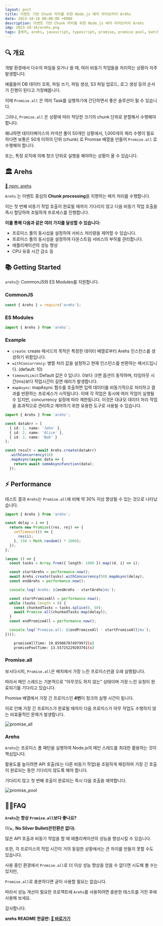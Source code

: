 ```yaml
---
layout: post
title: 이벤트 기반 Chunk 처리를 위한 Node.js 배치 라이브러리 Arehs
date: 2023-10-16 00:00:00 +0900
description: 이벤트 기반 Chunk 처리를 위한 Node.js 배치 라이브러리 Arehs
img: 2023-10-16/arehs.png
tags: [배치, arehs, javascript, typescript, promise, promise pool, batch, job, chunk, nodejs]
---
```


## 🔍 개요

개발 환경에서 다수의 파일을 읽거나 쓸 때, 여러 비동기 작업들을 처리하는 상황이 자주 발생합니다.

예를들어 DB 데이터 조회, 파일 쓰기, 파일 생성, S3 파일 업로드, 로그 생성 등의 순서가 진행이 된다고 가정해봅니다.

이때 `Promise.all` 은 여러 Task를 실행하기에 간단하면서 좋은 솔루션이 될 수 있습니다.

그러나, `Promise.all` 은 상황에 따라 적당한 크기의 chunk 단위로 분할해서 수행해야합니다.

왜냐하면 데이터베이스의 커넥션 풀이 50개인 상황에서, 1,000개의 쿼리 수행이 필요하다면 보통은 50개 이하의 단위 (chunk) 로 Promise 배열을 만들어 `Promise.all` 로 수행해야 합니다.

또는, 특정 로직에 의해 청크 단위로 실행을 해야하는 상황이 올 수 있습니다.

## 🏛️ Arehs

[🔗 npm: arehs](https://www.npmjs.com/package/arehs)

`Arehs` 는 이벤트 중심의 **Chunk processing**을 지향하는 배치 처리를 수행합니다.

이는 첫 번째 비동기 작업 호출이 완료될 때까지 기다리지 않고 다음 비동기 작업 호출을 즉시 할당하여 조밀하게 프로세스를 진행합니다.

**이를 통해 다음과 같은 여러 가지를 달성할 수 있습니다:**

- 프로미스 풀의 동시성을 설정하여 서비스 처리량을 제어할 수 있습니다.
- 프로미스 풀의 동시성을 설정하여 다운스트림 서비스의 부하를 관리합니다.
- 애플리케이션의 성능 향상
- CPU 유휴 시간 감소 등

## 📚 Getting Started

`arehs`는 CommonJS와 ES Modules를 지원합니다.

### CommonJS

```javascript
const { Arehs } = require('arehs');
```

### ES Modules

```javascript
import { Arehs } from 'arehs';
```

### Example

- `create`: create 메서드의 목적은 특정한 데이터 배열로부터 Arehs 인스턴스를 생성하기 위함입니다.
- `withConcurrency`: 병렬 처리 값을 설정하고 현재 인스턴스를 반환하는 메서드입니다. (default: 10)
- `timeoutLimit`:Default 값은 0 입니다. 0보다 크면 옵션이 동작하며, 타임아웃 시간(ms)보다 작업시간이 길면 에러가 발생합니다.
- `mapAsync`: mapAsync 함수를 호출하면 입력 데이터를 비동기적으로 처리하고 결과를 반환하는 프로세스가 시작됩니다.
  이때 각 작업은 동시에 여러 작업이 실행될 수 있지만, concurrency 설정에 따라 제한됩니다.
  이것은 대규모 데이터 처리 작업을 효과적으로 관리하고 제어하기 위한 유용한 도구로 사용될 수 있습니다.

```typescript
import { Arehs } from 'arehs';

const dataArr = [
  { id: 1, name: 'John' },
  { id: 2, name: 'Alice' },
  { id: 3, name: 'Bob' }
];

const result = await Arehs.create(dataArr)
  .withConcurrency(10)
  .mapAsync(async data => {
    return await someAsyncFunction(data);
  });
```

## ⚡️ Performance

테스트 결과 `Arehs`는 `Promise.all`에 비해 약 30% 이상 향상될 수 있는 것으로 나타났습니다.

```typescript
import { Arehs } from 'arehs';

const delay = i => {
  return new Promise((res, rej) => {
    setTimeout(() => {
      res(i);
    }, 150 + Math.random() * 1000);
  });
};

(async () => {
  const tasks = Array.from({ length: 1000 }).map((d, i) => i);

  const startArehs = performance.now();
  await Arehs.create(tasks).withConcurrency(50).mapAsync(delay);
  const endArehs = performance.now();

  console.log(`Arehs: ${endArehs - startArehs}ms`);

  const startPromiseAll = performance.now();
  while (tasks.length > 0) {
    const chunkedTasks = tasks.splice(0, 50);
    await Promise.all(chunkedTasks.map(delay));
  }
  const endPromiseAll = performance.now();

  console.log(`Promise.all: ${endPromiseAll - startPromiseAll}ms`);
})();
```

```bash
    promiseAllTime: 19.859867874979972(s)
    promisePoolTime: 13.55725229203701(s)
```

### Promise.all

보시다시피, `Promise.all`은 배치에서 가장 느린 프로미스만큼 오래 실행됩니다.

따라서 메인 스레드는 기본적으로 "아무것도 하지 않는" 상태이며 가장 느린 요청이 완료되기를 기다리고 있습니다.

Promise 배열에서 가장 긴 프로미스인 **4번**이 청크의 실행 시간이 됩니다.

이로 인해 가장 긴 프로미스가 완료될 때까지 다음 프로미스가 아무 작업도 수행하지 않는 비효율적인 문제가 발생합니다.

![promise_all]({{site.baseurl}}/assets/img/2023-10-16/promise_all.png)

### Arehs

`Arehs`는 프로미스 풀 패턴을 실행하여 Node.js의 메인 스레드를 최대한 활용하는 것이 핵심입니다.

활용도를 높이려면 API 호출(또는 다른 비동기 작업)을 조밀하게 패킹하여 가장 긴 호출이 완료되는 동안 기다리지 않도록 해야 합니다.

기다리지 않고 첫 번째 호출이 완료되는 즉시 다음 호출을 예약합니다.

![promise_pool]({{site.baseurl}}/assets/img/2023-10-16/promise_pool.png)

## 🙋‍♀️FAQ

**`Arehs`는 항상 `Promise.all`보다 좋나요?**

아뇨, **No Silver Bullet(은탄환은 없다)**.

많은 API 호출과 비동기 작업을 할 때 애플리케이션의 성능을 향상시킬 수 있습니다.

또한, 각 프로미스의 작업 시간이 거의 동일한 상황에서는 큰 차이를 만들지 못할 수도 있습니다.

사용 중인 환경에서 `Promise.all`로 더 이상 성능 향상을 얻을 수 없다면 시도해 볼 수는 있지만,

`Promise.all`로 충분하다면 굳이 사용할 필요는 없습니다.

따라서 성능 개선이 필요한 프로젝트에 `Arehs`를 사용하려면 충분한 테스트를 거친 후에 사용해 보세요.

감사합니다.

**arehs README 한글판: [🔗 바로가기](https://github.com/seongjin605/arehs/blob/main/README_KR.md)**
